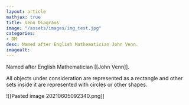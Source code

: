 ```yaml
---
layout: article
mathjax: true
title: Venn Diagrams
image: "/assets/images/img_test.jpg"
categories:
- DM
desc: Named after English Mathematician John Venn. 
imagealt: 
---
```


Named after English Mathematician [[John Venn]].

All objects under consideration are represented as a rectangle and other sets inside it are represented with circles or other shapes.

![[Pasted image 20210605092340.png]]